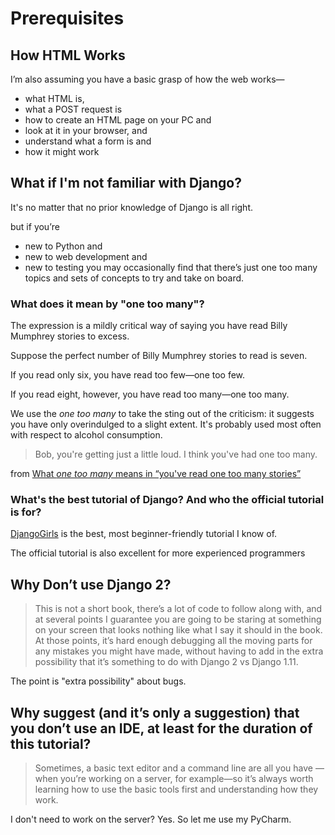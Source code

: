 # Prerequisites


## How HTML Works

I’m also assuming you have a basic grasp of how the web works—​
- what HTML is, 
- what a POST request is
- how to create an HTML page on your PC and 
- look at it in your browser, and 
- understand what a form is and 
- how it might work


## What if I'm not familiar with Django?

It's no matter that no prior knowledge of Django is all right.

but if you’re 
- new to Python and 
- new to web development and 
- new to testing
you may occasionally find that there’s just one too many topics and sets of concepts to try and take on board. 

### What does it mean by "one too many"?

The expression is a mildly critical way of saying you have read Billy Mumphrey stories to excess.

Suppose the perfect number of Billy Mumphrey stories to read is seven.

If you read only six, you have read too few—one too few.

If you read eight, however, you have read too many—one too many.

We use the *one too many* to take the sting out of the criticism: it suggests you have only overindulged to a slight extent. It's probably used most often with respect to alcohol consumption.

> Bob, you're getting just a little loud. I think you've had one too many.

from [What *one too many* means in “you've read one too many stories”](https://ell.stackexchange.com/questions/18872/what-one-too-many-means-in-youve-read-one-too-many-stories)

### What's the best tutorial of Django? And who the official tutorial is for?

[DjangoGirls](https://tutorial.djangogirls.org/en/) is the best, most beginner-friendly tutorial I know of. 

The official tutorial is also excellent for more experienced programmers


## Why Don’t use Django 2?

> This is not a short book, there’s a lot of code to follow along with, and at several points I guarantee you are going to be staring at something on your screen that looks nothing like what I say it should in the book. 
At those points, it’s hard enough debugging all the moving parts for any mistakes you might have made, without having to add in the extra possibility that it’s something to do with Django 2 vs Django 1.11.

The point is "extra possibility" about bugs.


## Why suggest (and it’s only a suggestion) that you don’t use an IDE, at least for the duration of this tutorial?

> Sometimes, a basic text editor and a command line are all you have —​when you’re working on a server, for example—​so it’s always worth learning how to use the basic tools first and understanding how they work.

I don't need to work on the server? Yes. So let me use my PyCharm.






